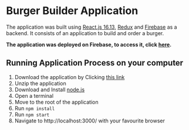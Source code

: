 # Burger Builder Application

The application was built using [React.js 16.13](https://reactjs.org/), [Redux](https://redux.js.org/) and [Firebase](https://firebase.google.com/) as a backend. It consists of an application to build and order a burger.

**The application was deployed on Firebase, to access it, click [here](https://react-burger-561e6.web.app/).**

## Running Application Process on your computer

1. Download the application by Clicking [this link](https://github.com/gaetanBloch/react-burger/archive/master.zip)
2. Unzip the application
3. Download and Install [node.js](https://nodejs.org/en/download/) 
4. Open a terminal
5. Move to the root of the application
6. Run `npm install`
7. Run `npm start`
8. Navigate to http://localhost:3000/ with your favourite browser
